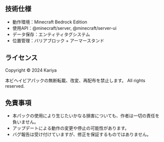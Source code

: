 ## 技術仕様
- 動作環境：Minecraft Bedrock Edition
- 使用API：@minecraft/server, @minecraft/server-ui
- データ保存：エンティティタグシステム
- 位置管理：バリアブロック + アーマースタンド

## ライセンス
Copyright © 2024 Kariya

本ビヘイビアパックの無断転載、改変、再配布を禁止します。
All rights reserved.

## 免責事項
- 本パックの使用により生じたいかなる損害についても、作者は一切の責任を負いません。
- アップデートによる動作の変更や停止の可能性があります。
- バグ報告は受け付けていますが、修正を保証するものではありません。 